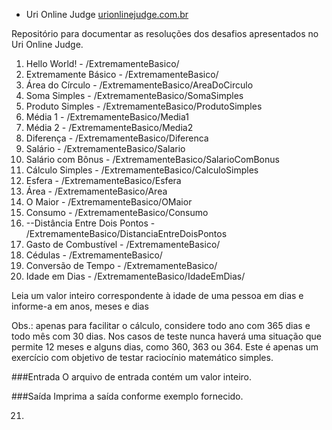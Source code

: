 * Uri Online Judge
[urionlinejudge.com.br](https://urionlinejudge.com.br/)

Repositório para documentar as resoluções dos desafios apresentados no Uri Online Judge.

1. Hello World! - /ExtremamenteBasico/
2. Extremamente Básico - /ExtremamenteBasico/
3. Área do Círculo - /ExtremamenteBasico/AreaDoCirculo
4. Soma Simples - /ExtremamenteBasico/SomaSimples
5. Produto Simples - /ExtremamenteBasico/ProdutoSimples
6. Média 1 - /ExtremamenteBasico/Media1
7. Média 2 - /ExtremamenteBasico/Media2
8. Diferença - /ExtremamenteBasico/Diferenca
9. Salário - /ExtremamenteBasico/Salario
10. Salário com Bônus - /ExtremamenteBasico/SalarioComBonus
11. Cálculo Simples - /ExtremamenteBasico/CalculoSimples
12. Esfera - /ExtremamenteBasico/Esfera
13. Área - /ExtremamenteBasico/Area
14. O Maior - /ExtremamenteBasico/OMaior
15. Consumo - /ExtremamenteBasico/Consumo
16. --Distância Entre Dois Pontos - /ExtremamenteBasico/DistanciaEntreDoisPontos
17. Gasto de Combustível - /ExtremamenteBasico/
18. Cédulas - /ExtremamenteBasico/
19. Conversão de Tempo - /ExtremamenteBasico/
20. Idade em Dias - /ExtremamenteBasico/IdadeEmDias/

Leia um valor inteiro correspondente à idade de uma pessoa em dias e informe-a em anos, meses e dias

Obs.: apenas para facilitar o cálculo, considere todo ano com 365 dias e todo mês com 30 dias. Nos casos de teste nunca haverá uma situação que permite 12 meses e alguns dias, como 360, 363 ou 364. Este é apenas um exercício com objetivo de testar raciocínio matemático simples.

###Entrada
O arquivo de entrada contém um valor inteiro.

###Saída
Imprima a saída conforme exemplo fornecido.

21.
